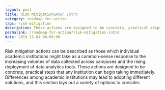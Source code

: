 ```yaml
---
layout: post
title: Risk Mitigation&#58; Intro
category: roadmap-for-action
tags: risk-mitigation
description: These actions are designed to be concrete, practical steps that any institution can begin taking immediately.
permalink: /roadmap-for-action/risk-mitigation-intro
date: 2019-11-01 04:00:00
---
```


Risk mitigation actions can be described as those which individual academic institutions might take as a common-sense response to the increasing volumes of data collected across campuses and the rising deployment of data analytics tools. These actions are designed to be concrete, practical steps that any institution can begin taking immediately. Differences among academic institutions may lead to adopting different solutions, and this section lays out a variety of options to consider.
